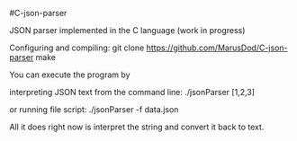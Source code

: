 #C-json-parser

JSON parser implemented in the C language (work in progress)

Configuring and compiling:
  git clone https://github.com/MarusDod/C-json-parser
  make

You can execute the program by

interpreting JSON text from the command line:
  ./jsonParser [1,2,3]

or running file script:
  ./jsonParser -f data.json

All it does right now is interpret the string and convert it back to text.
